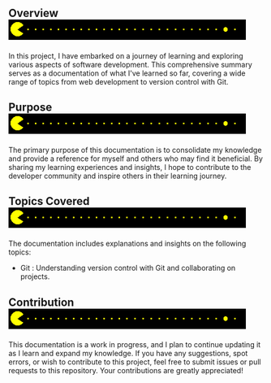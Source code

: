 ## Overview ![](../bannar2.gif)

In this project, I have embarked on a journey of learning and exploring various aspects of software development. This comprehensive summary serves as a documentation of what I've learned so far, covering a wide range of topics from web development to version control with Git.

## Purpose ![](../bannar2.gif)
The primary purpose of this documentation is to consolidate my knowledge and provide a reference for myself and others who may find it beneficial. By sharing my learning experiences and insights, I hope to contribute to the developer community and inspire others in their learning journey.

## Topics Covered ![](../bannar2.gif)

The documentation includes explanations and insights on the following topics:

<!-- - HTML and CSS: Building the structure and styling of web pages.
- JavaScript: Fundamentals and DOM manipulation for interactive web applications.
- Frontend Frameworks: An overview of popular frameworks like React and Vue.js.
- Backend Development: Server-side programming and building APIs. -->
- Git : Understanding version control with Git and collaborating on projects.
<!-- - Testing: Writing and running tests for code quality assurance.
- Deployment: Deploying web applications to servers or platforms.
- Continuous Integration and Continuous Deployment (CI/CD): Automating the development workflow.
- Project Management: Effective project management and collaboration in teams.
- Design Patterns: Software design patterns for scalability and maintainability.
- Security: Web application security best practices and common vulnerabilities.
- Documentation: The importance of clear and comprehensive documentation in software development.
- Clean Code: Principles for writing clean and readable code.
- Software Development Life Cycle (SDLC): An overview of the development process.
- Agile Methodology: Understanding Agile principles for iterative development. -->

## Contribution ![](../bannar2.gif)

This documentation is a work in progress, and I plan to continue updating it as I learn and expand my knowledge. If you have any suggestions, spot errors, or wish to contribute to this project, feel free to submit issues or pull requests to this repository. Your contributions are greatly appreciated!
